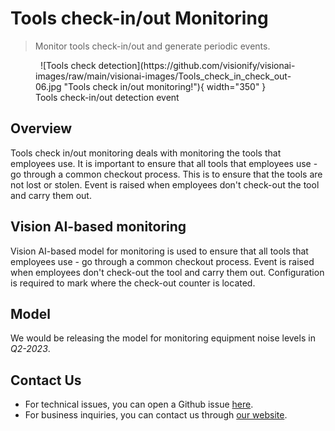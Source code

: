 
# **Tools check-in/out Monitoring** 

> Monitor tools check-in/out and generate periodic events.

<figure markdown>
  ![Tools check detection](https://github.com/visionify/visionai-images/raw/main/visionai-images/Tools_check_in_check_out-06.jpg "Tools check in/out monitoring!"){ width="350" }<figcaption>Tools check-in/out detection event</figcaption>
</figure>


## Overview

Tools check in/out monitoring deals with monitoring the tools that employees use. It is important to ensure that all tools that employees use - go through a common checkout process. This is to ensure that the tools are not lost or stolen.  Event is raised when employees don't check-out the tool and carry them out.              
         

## Vision AI-based monitoring 

Vision AI-based model for monitoring is used to ensure that all tools that employees use - go through a common checkout process. Event is raised when employees don't check-out the tool and carry them out. Configuration is required to mark where the check-out counter is located. 


## Model
We would be releasing the model for monitoring equipment noise levels in *Q2-2023*.


## Contact Us

- For technical issues, you can open a Github issue [here](https://github.com/visionify/visionai).
- For business inquiries, you can contact us through [our website](https://visionify.ai/contact).




